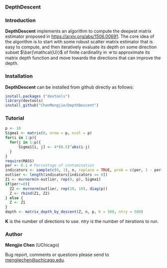 ###  DepthDescent


### Introduction

**DepthDescent** implements an algorithm to compute the deepest matrix estimator proposed in https://arxiv.org/abs/1506.00691.  The core idea of the algorithm is to start with some robust scatter matrix estimator that is easy to compute, and then iteratively evaluate its depth on some direction subset $\bar{\mathcal{U}}$ of finite cardinality in $\mathcal{U}$ to approximate its matrix depth function and move towards the directions that can improve the depth. 

### Installation

**DepthDescent** can be installed from github directly as follows:

  ```R
  install.packages ("devtools")
  library(devtools)
  install_github("ChenMengjie/DepthDescent")
  ```
  
### Tutorial

  ```R
p <- 10
Sigma1 <- matrix(0, nrow = p, ncol = p)
for(i in 1:p){
	for(j in 1:p){
		Sigma1[i, j] <- 4*(0.5)^abs(i-j)	
	}
}
require(MASS)
per <- 0.1 # Percentage of contamination
indicators <- sample(c(0, 1), n, replace = TRUE, prob = c(per, 1 - per))
outlier <- length(indicators[indicators == 0])
Z1 <- mvrnorm(n-outlier, rep(0, p), Sigma1)
if(per!=0){
	Z2 <- mvrnorm(outlier, rep(10, 10), diag(p))
	Z <- rbind(Z1, Z2)
} else {
	Z <- Z1
}
depth <- matrix_depth_by_descent(Z, n, p, K = 500, ntry = 500)
  ```
 **K** is the number of directions to use. *ntry* is the number of iterations to run.
  
### Author

**Mengjie Chen** (UChicago)

Bug report, comments or questions please send to mengjiechen@uchicago.edu.
